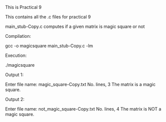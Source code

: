 This is Practical 9


This contains all the .c files for practical 9


main_stub-Copy.c computes if a given matrix is magic square or not

Compilation:

gcc -o magicsquare main_stub-Copy.c -lm

Execution:

./magicsquare

Output 1:

Enter file name: magic_square-Copy.txt
No. lines, 3
The matrix is a magic square.



Output 2:

Enter file name: not_magic_square-Copy.txt
No. lines, 4
The matrix is NOT a magic square.
